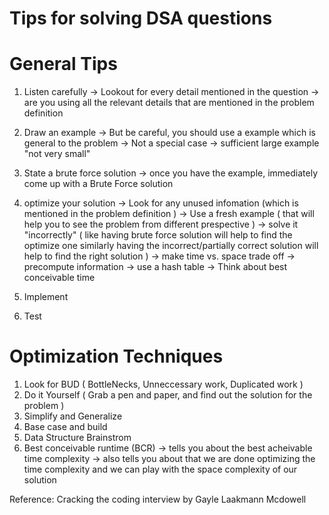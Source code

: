 # Tips for solving DSA questions


# General Tips
1. Listen carefully 
	-> Lookout for every detail mentioned in the question
	-> are you using all the relevant details that are mentioned in the problem definition


2. Draw an example 
	-> But be careful, you should use a example which is general to the problem
		-> Not a special case
	-> sufficient large example "not very small"

	
3. State a brute force solution
	-> once you have the example, immediately come up with a Brute Force solution
	
	
4. optimize your solution
	-> Look for any unused infomation (which is mentioned in the problem definition )
	-> Use a fresh example ( that will help you to see the problem from different prespective )
	-> solve it "incorrectly" ( like having brute force solution will help to find the optimize one similarly having the incorrect/partially correct solution will help to find the right solution )
	-> make time vs. space trade off
	-> precompute information
	-> use a hash table
	-> Think about best conceivable time 
	
5. Implement
6. Test 



# Optimization Techniques
1. Look for BUD ( BottleNecks, Unneccessary work, Duplicated work )
2. Do it Yourself ( Grab a pen and paper, and find out the solution for the problem )
3. Simplify and Generalize
4. Base case and build
5. Data Structure Brainstrom
6. Best conceivable runtime (BCR) 
	-> tells you about the best acheivable time complexity
	-> also tells you about that we are done optimizing the time complexity and we can play with the space complexity of our solution



Reference: Cracking the coding interview by Gayle Laakmann Mcdowell
